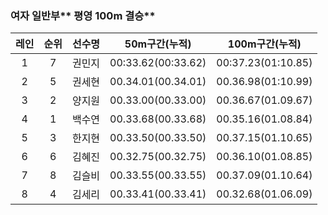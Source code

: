 ### 여자 일반부** 평영 100m 결승**

| 레인 | 순위 | 선수명 | 50m구간\(누적\) | 100m구간\(누적\) |
| :---: | :---: | :---: | :---: | :---: |
| 1 | 7 | 권민지 | 00:33.62\(00:33.62\) | 00:37.23\(01:10.85\) |
| 2 | 5 | 권세현 | 00.34.01\(00.34.01\) | 00.36.98\(01:10.99\) |
| 3 | 2 | 양지원 | 00.33.00\(00.33.00\) | 00.36.67\(01.09.67\) |
| 4 | 1 | 백수연 | 00.33.68\(00.33.68\) | 00.35.16\(01.08.84\) |
| 5 | 3 | 한지현 | 00.33.50\(00.33.50\) | 00.37.15\(01.10.65\) |
| 6 | 6 | 김혜진 | 00.32.75\(00.32.75\) | 00.36.10\(01.08.85\) |
| 7 | 8 | 김슬비 | 00.33.55\(00.33.55\) | 00.37.09\(01.10.64\) |
| 8 | 4 | 김세리 | 00.33.41\(00.33.41\) | 00.32.68\(01.06.09\) |



